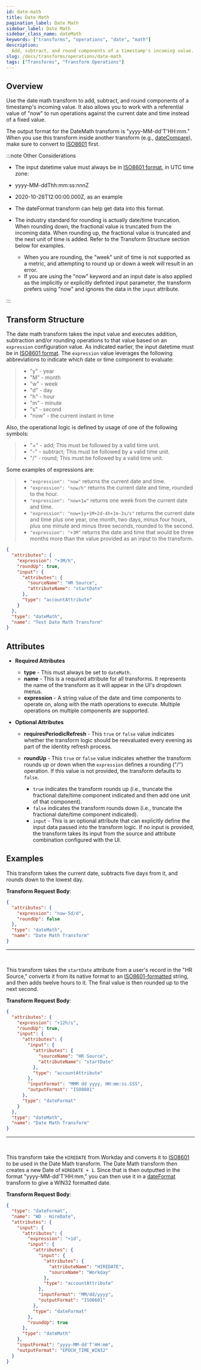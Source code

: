 ```yaml
---
id: date-math
title: Date Math
pagination_label: Date Math
sidebar_label: Date Math
sidebar_class_name: dateMath
keywords: ["transforms", "operations", "date", "math"]
description:
  Add, subtract, and round components of a timestamp's incoming value.
slug: /docs/transforms/operations/date-math
tags: ["Transforms", "Transform Operations"]
---
```


## Overview

Use the date math transform to add, subtract, and round components of a
timestamp's incoming value. It also allows you to work with a referential value
of "now" to run operations against the current date and time instead of a fixed
value.

The output format for the DateMath transform is "yyyy-MM-dd'T'HH:mm." When you
use this transform inside another transform (e.g.,
[dateCompare](./date-compare.md)), make sure to convert to
[ISO8601](https://en.wikipedia.org/wiki/ISO_8601) first.

:::note Other Considerations

- The input datetime value must always be in
  [ISO8601 format](https://en.wikipedia.org/wiki/ISO_8601), in UTC time zone:

- yyyy-MM-ddThh:mm:ss:nnnZ
- 2020-10-28T12:00:00.000Z, as an example
- The dateFormat transform can help get data into this format.

- The industry standard for rounding is actually date/time truncation. When
  rounding down, the fractional value is truncated from the incoming data. When
  rounding up, the fractional value is truncated and the next unit of time is
  added. Refer to the Transform Structure section below for examples.
  - When you are rounding, the "week" unit of time is not supported as a metric,
    and attempting to round up or down a week will result in an error.
  - If you are using the "now" keyword and an input date is also applied as the
    implicitly or explicitly definted input parameter, the transform prefers
    using "now" and ignores the data in the `input` attribute.

:::

## Transform Structure

The date math transform takes the input value and executes addition, subtraction
and/or rounding operations to that value based on an `expression` configuration
value. As indicated earlier, the input datetime must be in
[ISO8601 format](https://en.wikipedia.org/wiki/ISO_8601). The `expression` value
leverages the following abbreviations to indicate which date or time component
to evaluate:

> - "y" - year
> - "M" - month
> - "w" - week
> - "d" - day
> - "h" - hour
> - "m" - minute
> - "s" - second
> - "now" - the current instant in time

Also, the operational logic is defined by usage of one of the following symbols:

> - "+" - add; This must be followed by a valid time unit.
> - "-" - subtract; This must be followed by a valid time unit.
> - "/" - round; This must be followed by a valid time unit.

Some examples of expressions are:

> - `"expression": "now"` returns the current date and time.
> - `"expression": "now/h"` returns the current date and time, rounded to the
>   hour.
> - `"expression": "now+1w"` returns one week from the current date and time.
> - `"expression": "now+1y+1M+2d-4h+1m-3s/s"` returns the current date and time
>   plus one year, one month, two days, minus four hours, plus one minute and
>   minus three seconds, rounded to the second.
> - `"expression": "+3M"` returns the date and time that would be three months
>   more than the value provided as an input to the transform.

```json
{
  "attributes": {
    "expression": "+3M/h",
    "roundUp": true,
    "input": {
      "attributes": {
        "sourceName": "HR Source",
        "attributeName": "startDate"
      },
      "type": "accountAttribute"
    }
  },
  "type": "dateMath",
  "name": "Test Date Math Transform"
}
```

## Attributes

- **Required Attributes**

  - **type** - This must always be set to `dateMath.`
  - **name** - This is a required attribute for all transforms. It represents
    the name of the transform as it will appear in the UI's dropdown menus.
  - **expression** - A string value of the date and time components to operate
    on, along with the math operations to execute. Multiple operations on
    multiple components are supported.

- **Optional Attributes**

  - **requiresPeriodicRefresh** - This `true` or `false` value indicates whether
    the transform logic should be reevaluated every evening as part of the
    identity refresh process.
  - **roundUp** - This `true` or `false` value indicates whether the transform
    rounds up or down when the `expression` defines a rounding ("/") operation.
    If this value is not provided, the transform defaults to `false`.

    - `true` indicates the transform rounds up (i.e., truncate the fractional
      date/time component indicated and then add one unit of that component).
    - `false` indicates the transform rounds down (i.e., truncate the fractional
      date/time component indicated).
    - `input` - This is an optional attribute that can explicitly define the
      input data passed into the transform logic. If no input is provided, the
      transform takes its input from the source and attribute combination
      configured with the UI.

## Examples

This transform takes the current date, subtracts five days from it, and rounds
down to the lowest day.

**Transform Request Body**:

```json
{
  "attributes": {
    "expression": "now-5d/d",
    "roundUp": false
  },
  "type": "dateMath",
  "name": "Date Math Transform"
}
```

---

<p>&nbsp;</p>

This transform takes the `startDate` attribute from a user's record in the "HR
Source," converts it from its native format to an
[ISO8601-formatted](https://en.wikipedia.org/wiki/ISO_8601) string, and then
adds twelve hours to it. The final value is then rounded up to the next second.

**Transform Request Body**:

```json
{
  "attributes": {
    "expression": "+12h/s",
    "roundUp": true,
    "input": {
      "attributes": {
        "input": {
          "attributes": {
            "sourceName": "HR Source",
            "attributeName": "startDate"
          },
          "type": "accountAttribute"
        },
        "inputFormat": "MMM dd yyyy, HH:mm:ss.SSS",
        "outputFormat": "ISO8601"
      },
      "type": "dateFormat"
    }
  },
  "type": "dateMath",
  "name": "Date Math Transform"
}
```

---

<p>&nbsp;</p>

This transform take the `HIREDATE` from Workday and converts it to
[ISO8601](https://en.wikipedia.org/wiki/ISO_8601) to be used in the Date Math
transform. The Date Math transform then creates a new Date of `HIREDATE + 1`.
Since that is then outputted in the format "yyyy-MM-dd'T'HH:mm," you can then
use it in a [dateFormat](/idn/docs/transforms/operations/date-format) transform
to give a WIN32 formatted date.

**Transform Request Body**:

```json
{
  "type": "dateFormat",
  "name": "WD - HireDate",
  "attributes": {
    "input": {
      "attributes": {
        "expression": "+1d",
        "input": {
          "attributes": {
            "input": {
              "attributes": {
                "attributeName": "HIREDATE",
                "sourceName": "Workday"
              },
              "type": "accountAttribute"
            },
            "inputFormat": "MM/dd/yyyy",
            "outputFormat": "ISO8601"
          },
          "type": "dateFormat"
        },
        "roundUp": true
      },
      "type": "dateMath"
    },
    "inputFormat": "yyyy-MM-dd'T'HH:mm",
    "outputFormat": "EPOCH_TIME_WIN32"
  }
}
```
